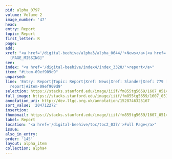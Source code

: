 ```yaml
---
pid: alpha_0797
volume: Volume 2
image_number: '47'
head:
entry: Report
topic: Report
first_letter: R
page:
add:
xref: "<a href='/digital-beehive/alpha3/alpha_0644/'>News</a>|<a href='/digital-beehive/alpha4/alpha_0889/'>Slander</a>|779
  [PAGE_MISSING]"
see:
index: "<a href='/digital-beehive/index4/index_3320/'>report</a>"
item: "#item-09ef909d9"
unparsed:
line: 'Entry: Report|Topic: Report|Xref: News|Xref: Slander|Xref: 779 [PAGE_MISSING]|Index:
  report|#item-09ef909d9'
selection: https://stacks.stanford.edu/image/iiif/fm855tg5659/1607_0514/327,2272,3015,426/full/0/default.jpg
full_image: https://stacks.stanford.edu/image/iiif/fm855tg5659/1607_0514/full/full/0/default.jpg
annotation_uri: http://dev.llgc.org.uk/annotation/1528746325167
sort_value: '204712272'
insertion:
thumbnail: https://stacks.stanford.edu/image/iiif/fm855tg5659/1607_0514/327,2272,600,180/250,/0/default.jpg
label: Report
location: "<a href='/digital-beehive/toc/toc2_037/'>Full Page</a>"
issue:
also_in_entry:
order: '145'
layout: alpha_item
collection: alpha4
---
```

